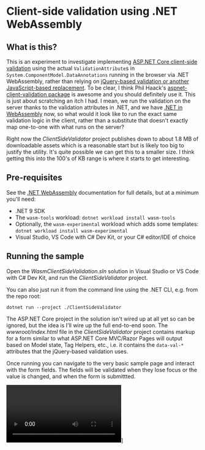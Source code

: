 # Client-side validation using .NET WebAssembly

## What is this?

This is an experiment to investigate implementing [ASP.NET Core client-side validation](https://learn.microsoft.com/aspnet/core/mvc/models/validation#client-side-validation) using the actual `ValidationAttribute`s in `System.ComponentModel.DataAnnotations` running in the browser via .NET WebAssembly, rather than relying on [jQuery-based validation or another JavaScript-based replacement](https://andrewlock.net/adding-client-side-validation-to-aspnet-core-without-jquery-or-unobtrusive-validation/). To be clear, I think Phil Haack's [aspnet-client-validation package](https://www.npmjs.com/package/aspnet-client-validation) is awesome and you should definitely use it. This is just about scratching an itch I had. I mean, we run the validation on the server thanks to the validation attributes in .NET, and we have [.NET in WebAssembly](https://learn.microsoft.com/aspnet/core/client-side/dotnet-interop/) now, so what would it look like to run the exact same validation logic in the client, rather than a substitute that doesn't exactly map one-to-one with what runs on the server?

Right now the *ClientSideValidator* project publishes down to about 1.8 MB of downloadable assets which is a reasonable start but is likely too big to justify the utility. It's quite possible we can get this to a smaller size. I think getting this into the 100's of KB range is where it starts to get interesting.

## Pre-requisites

See the [.NET WebAssembly](https://learn.microsoft.com/aspnet/core/client-side/dotnet-interop/) documentation for full details, but at a minimum you'll need:

- .NET 9 SDK
- The `wasm-tools` workload: `dotnet workload install wasm-tools`
- Optionally, the `wasm-experimental` workload which adds some templates: `dotnet workload install wasm-experimental`
- Visual Studio, VS Code with C# Dev Kit, or your C# editor/IDE of choice

## Running the sample

Open the *WasmClientSideValidation.sln* solution in Visual Studio or VS Code with C# Dev Kit, and run the *ClientSideValidator* project.

You can also just run it from the command line using the .NET CLI, e.g. from the repo root:

```shell
dotnet run --project ./ClientSideValidator
```

The ASP.NET Core project in the solution isn't wired up at all yet so can be ignored, but the idea is I'll wire up the full end-to-end soon. The *wwwroot/index.html* file in the *ClientSideValidator* project contains markup for a form similar to what ASP.NET Core MVC/Razor Pages will output based on Model state, Tag Helpers, etc., i.e. it contains the `data-val-*` attributes that the jQuery-based validation uses.

Once running you can navigate to the very basic sample page and interact with the form fields. The fields will be validated when they lose focus or the value is changed, and when the form is submittted.

![Demo of client-side validation in action](./assets/.NET-WebAssembly-ClientValidation-demo.mp4)]
